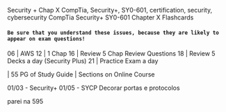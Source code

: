 Security + Chap X
CompTia, Security+, SY0-601, certification, security, cybersecurity
CompTia Security+ SY0-601 Chapter X Flashcards


#### `Be sure that you understand these issues, because they are likely to appear on exam questions!`

06 | AWS
12 | 1 Chap
16 | Review 5 Chap Review Questions
18 | Review 5 Decks a day (Security Plus)
21 | Practice Exam a day

| 55 PG of Study Guide
| Sections on Online Course

01/03 - Security+
01/05 - SYCP
Decorar portas e protocolos

parei na 595